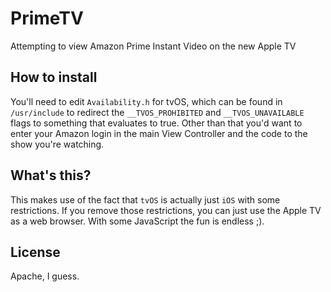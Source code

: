 # PrimeTV
Attempting to view Amazon Prime Instant Video on the new Apple TV 

## How to install
You'll need to edit `Availability.h` for tvOS, which can be found in `/usr/include` to redirect the `__TVOS_PROHIBITED` and `__TVOS_UNAVAILABLE` flags to something that evaluates to true.
Other than that you'd want to enter your Amazon login in the main View Controller and the code to the show you're watching.

## What's this?
This makes use of the fact that `tvOS` is actually just `iOS` with some restrictions. If you remove those restrictions, you can just use the Apple TV as a web browser. With some JavaScript the fun is endless ;).

## License
Apache, I guess.
